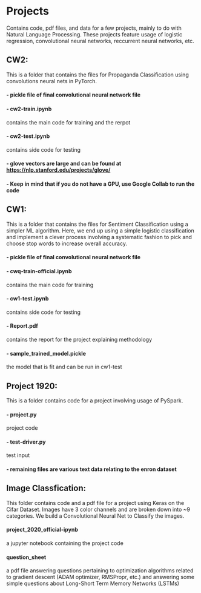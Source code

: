 # Projects
Contains code, pdf files, and data for a few projects, mainly to do with Natural Language Processing.
These projects feature usage of logistic regression, convolutional neural networks, reccurrent neural networks, etc.

## CW2:
This is a folder that contains the files for Propaganda Classification using convolutions neural nets in PyTorch.
   #### - pickle file of final convolutional neural network file 
   #### - cw2-train.ipynb
   contains the main code for training and the rerpot
   #### - cw2-test.ipynb
   contains side code for testing
   #### - glove vectors are large and can be found at https://nlp.stanford.edu/projects/glove/
   #### - Keep in mind that if you do not have a GPU, use Google Collab to run the code
   

## CW1:
This is a folder that contains the files for Sentiment Classification using a simpler ML algorithm.
Here, we end up using a simple logistic classification and implement a clever process involving a systematic fashion to pick and choose stop words to increase overall accuracy.
   #### - pickle file of final convolutional neural network file 
   #### - cwq-train-official.ipynb
   contains the main code for training
   #### - cw1-test.ipynb
   contains side code for testing
   #### - Report.pdf
   contains the report for the project explaining methodology 
   #### - sample_trained_model.pickle
   the model that is fit and can be run in cw1-test

## Project 1920:
This is a folder contains code for a project involving usage of PySpark.
   #### - project.py
   project code 
   #### - test-driver.py
   test input
   #### - remaining files are various text data relating to the enron dataset

## Image Classfication:
This folder contains code and a pdf file for a project using Keras on the Cifar Dataset. 
Images have 3 color channels and are broken down into ~9 categories. We build a Convolutional
Neural Net to Classify the images. 
   #### project_2020_official-ipynb
   a jupyter notebook containing the project code
   #### question_sheet
   a pdf file answering questions pertaining to optimization algorithms related to gradient descent (ADAM optimizer, RMSPropr, etc.) and answering some simple questions about Long-Short Term Memory Networks (LSTMs)
